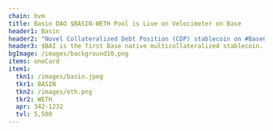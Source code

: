 ```yaml
---
chain: bvm
title: Basin DAO $BASIN-WETH Pool is Live on Velocimeter on Base
header1: Basin
header2: "Novel Collateralized Debt Position (CDP) stablecoin on #BaseChain"
header3: $BAI is the first Base native multicollateralized stablecoin.
bgImage: /images/background10.png
items: oneCard
item1:
  tkn1: /images/basin.jpeg
  tkr1: BASIN
  tkn2: /images/eth.png
  tkr2: WETH
  apr: 342-1232
  tvl: 5,500
---
```

